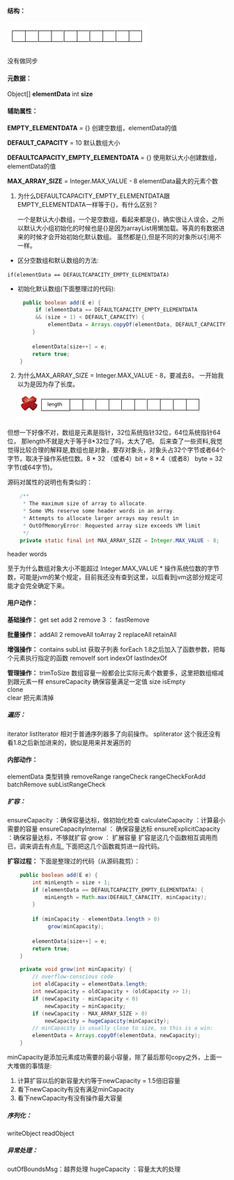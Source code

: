 #### 结构：
![1](./img/ArrayList1.png)

没有做同步
#### 元数据：
Object[] **elementData**
int **size**

#### 辅助属性： 
**EMPTY_ELEMENTDATA** = {} 
创建空数组，elementData的值

**DEFAULT_CAPACITY** = 10 
默认数组大小

**DEFAULTCAPACITY_EMPTY_ELEMENTDATA** = {}
使用默认大小创建数组，elementData的值

**MAX_ARRAY_SIZE** = Integer.MAX_VALUE - 8
elementData最大的元素个数

1. 为什么DEFAULTCAPACITY_EMPTY_ELEMENTDATA跟EMPTY_ELEMENTDATA一样等于{}，有什么区别？

   一个是默认大小数组，一个是空数组，看起来都是{}，确实很让人误会，之所以默认大小组初始化的时候也是{}是因为arrayList用懒加载。等真的有数据进来的时候才会开始初始化默认数组。 虽然都是{},但是不同的对象所以引用不一样。
   

*    区分空数组和默认数组的方法:

   `if(elementData == DEFAULTCAPACITY_EMPTY_ELEMENTDATA)`
   

*    初始化默认数组(下面整理过的代码):

   
```java
     public boolean add(E e) {
         if (elementData == DEFAULTCAPACITY_EMPTY_ELEMENTDATA 
         && (size + 1) < DEFAULT_CAPACITY) {
             elementData = Arrays.copyOf(elementData, DEFAULT_CAPACITY);
        }

        elementData[size++] = e;
        return true;
    }
```
   
2. 为什么MAX_ARRAY_SIZE = Integer.MAX_VALUE - 8，要减去8， 一开始我以为是因为存了长度。
![1](./img/ArrayList2.png)

 但想一下好像不对，数组是元素是指针，32位系统指针32位，64位系统指针64位， 那length不就是大于等于8*32位了吗，太大了吧。
 后来查了一些资料,我觉觉得比较合理的解释是,数组也是对象，要存对象头，对象头占32个字节或者64个字节，取决于操作系统位数。8 *  32 （或者4）bit  = 8 * 4（或者8） byte = 32字节(或64字节)。
 
源码对属性的说明也有类似的：
```java
    /**
     * The maximum size of array to allocate.
     * Some VMs reserve some header words in an array.
     * Attempts to allocate larger arrays may result in
     * OutOfMemoryError: Requested array size exceeds VM limit
     */
    private static final int MAX_ARRAY_SIZE = Integer.MAX_VALUE - 8;
```
   header words
   
至于为什么数组对象大小不能超过    Integer.MAX_VALUE  * 操作系统位数的字节数，可能是jvm的某个规定，目前我还没有查到这里，以后看到jvm这部分规定可能才会完全确定下来。
#### 用户动作：
**基础操作：**
get 
set
add 2
remove 3 ： fastRemove

**批量操作：**
addAll 2
removeAll
toArray 2
replaceAll
retainAll 

**增强操作：**
contains
subList 获取子列表
forEach 1.8之后加入了函数参数，把每个元素执行指定的函数
removeIf 
sort
indexOf
lastIndexOf

**管理操作：**
trimToSize 数组容量一般都会比实际元素个数要多，这里把数组缩减到跟元素一样
ensureCapacity 确保容量满足一定值
size
isEmpty  
clone  
clear 把元素清掉   
 
 
#####  遍历：
iterator
listIterator 相对于普通序列器多了向前操作。
spliterator 这个我还没有看1.8之后新加进来的，貌似是用来并发遍历的


#### 内部动作：
elementData 类型转换
removeRange
rangeCheck
rangeCheckForAdd 
batchRemove 
subListRangeCheck 

##### 扩容：
ensureCapacity ：确保容量达标，做初始化检查
calculateCapacity ：计算最小需要的容量
ensureCapacityInternal ： 确保容量达标
ensureExplicitCapacity ：确保容量达标，不够就扩容
grow ： 扩展容量
扩容是这几个函数相互调用而已，调来调去有点乱, 下面把这几个函数裁剪进一段代码。

**扩容过程：**
下面是整理过的代码（从源码裁剪）：
```java
    public boolean add(E e) {
        int minLength = size + 1;
        if (elementData == DEFAULTCAPACITY_EMPTY_ELEMENTDATA) {
            minLength = Math.max(DEFAULT_CAPACITY, minCapacity);
        }
        
        if (minCapacity - elementData.length > 0)
             grow(minCapacity);

        elementData[size++] = e;
        return true;
    }
```
```java
    private void grow(int minCapacity) {
        // overflow-conscious code
        int oldCapacity = elementData.length;
        int newCapacity = oldCapacity + (oldCapacity >> 1);
        if (newCapacity - minCapacity < 0)
            newCapacity = minCapacity;
        if (newCapacity - MAX_ARRAY_SIZE > 0)
            newCapacity = hugeCapacity(minCapacity);
        // minCapacity is usually close to size, so this is a win:
        elementData = Arrays.copyOf(elementData, newCapacity);
    }
```
minCapacity是添加元素成功需要的最小容量，除了最后那句copy之外，上面一大堆做的事情是:

1. 计算扩容以后的新容量大约等于newCapacity = 1.5倍旧容量
2. 看下newCapacity有没有满足minCapacity
3. 看下newCapacity有没有操作最大容量

##### 序列化：
writeObject
readObject


##### 异常处理：
outOfBoundsMsg：越界处理
hugeCapacity ：容量太大的处理












